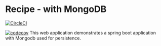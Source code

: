 # Recipe - with MongoDB

[![CircleCI](https://circleci.com/gh/Rashid-007/recipe-spring-5-mongodb.svg?style=svg)](https://circleci.com/gh/Rashid-007/recipe-spring-5-mongodb)

[![codecov](https://codecov.io/gh/Rashid-007/recipe-spring-5-mongodb/branch/master/graph/badge.svg)](https://codecov.io/gh/Rashid-007/recipe-spring-5-mongodb)
This web application demonstrates a spring boot application with Mongodb used for persistence.